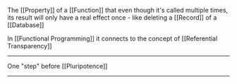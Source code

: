 The [[Property]] of a [[Function]] that even though it's called multiple times, its result will only have a real effect once - like deleting a [[Record]] of a [[Database]]

In [[Functional Programming]] it connects to the concept of [[Referential Transparency]]

---

One "step" before [[Pluripotence]]

---

